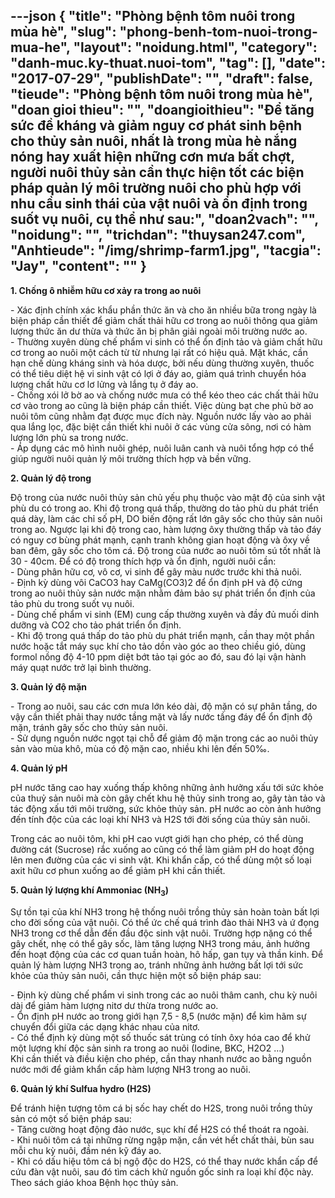 ---json
{
    "title": "Phòng bệnh tôm nuôi trong mùa hè",
    "slug": "phong-benh-tom-nuoi-trong-mua-he",
    "layout": "noidung.html",
    "category": "danh-muc.ky-thuat.nuoi-tom",
    "tag": [],
    "date": "2017-07-29",
    "publishDate": "",
    "draft": false,
    "tieude": "Phòng bệnh tôm nuôi trong mùa hè",
    "doan gioi thieu": "",
    "doangioithieu": "Để tăng sức đề kháng và giảm nguy cơ phát sinh bệnh cho thủy sản nuôi, nhất là trong mùa hè nắng nóng hay xuất hiện những cơn mưa bất chợt, người nuôi thủy sản cần thực hiện tốt các biện pháp quản lý môi trường nuôi cho phù hợp với nhu cầu sinh thái của vật nuôi và ổn định trong suốt vụ nuôi, cụ thể như sau:",
    "doan2vach": "",
    "noidung": "",
    "trichdan": "thuysan247.com",
    "Anhtieude": "/img/shrimp-farm1.jpg",
    "tacgia": "Jay",
    "__content__": ""
}
---
<p><strong>1. Chống &ocirc; nhiễm hữu cơ xảy ra trong ao nu&ocirc;i</strong></p>

<p>- X&aacute;c định ch&iacute;nh x&aacute;c khẩu phần thức ăn v&agrave; cho ăn nhiều bữa trong ng&agrave;y l&agrave; biện ph&aacute;p cần thiết để giảm chất thải hữu cơ trong ao nu&ocirc;i th&ocirc;ng qua giảm lượng thức ăn dư thừa v&agrave; thức ăn bị ph&acirc;n giải ngo&agrave;i m&ocirc;i trường nước ao.<br />
- Thường xuy&ecirc;n d&ugrave;ng chế phẩm vi sinh c&oacute; thể ổn định tảo v&agrave; giảm chất hữu cơ trong ao nu&ocirc;i một c&aacute;ch từ từ nhưng lại rất c&oacute; hiệu quả. Mặt kh&aacute;c, cần hạn chế d&ugrave;ng kh&aacute;ng sinh v&agrave; h&oacute;a dược, bởi nếu d&ugrave;ng thường xuy&ecirc;n, thuốc c&oacute; thể ti&ecirc;u diệt hệ vi sinh vật c&oacute; lợi ở đ&aacute;y ao, giảm qu&aacute; tr&igrave;nh chuyển h&oacute;a lượng chất hữu cơ lơ lửng v&agrave; lắng tụ ở đ&aacute;y ao.<br />
- Chống x&oacute;i lở bờ ao v&agrave; chống nước mưa c&oacute; thể k&eacute;o theo c&aacute;c chất thải hữu cơ v&agrave;o trong ao cũng l&agrave; biện ph&aacute;p cần thiết. Việc d&ugrave;ng bạt che phủ bờ ao nu&ocirc;i t&ocirc;m cũng nhằm đạt được mục đ&iacute;ch n&agrave;y. Nguồn nước lấy v&agrave;o ao phải qua lắng lọc, đặc biệt cần thiết khi nu&ocirc;i ở c&aacute;c v&ugrave;ng cửa s&ocirc;ng, nơi c&oacute; h&agrave;m lượng lớn ph&ugrave; sa trong nước.&nbsp;<br />
- &Aacute;p dụng c&aacute;c m&ocirc; h&igrave;nh nu&ocirc;i gh&eacute;p, nu&ocirc;i lu&acirc;n canh v&agrave; nu&ocirc;i tổng hợp c&oacute; thể gi&uacute;p người nu&ocirc;i quản l&yacute; m&ocirc;i trường th&iacute;ch hợp v&agrave; bền vững.</p>

<p><strong>2. Quản l&yacute; độ trong</strong></p>

<p>Độ trong của nước nu&ocirc;i thủy sản chủ yếu phụ thuộc v&agrave;o mật độ của sinh vật ph&ugrave; du c&oacute; trong ao. Khi độ trong qu&aacute; thấp, thường do tảo ph&ugrave; du ph&aacute;t triển qu&aacute; d&agrave;y, l&agrave;m c&aacute;c chỉ số pH, DO biến động rất lớn g&acirc;y sốc cho thủy sản nu&ocirc;i trong ao. Ngược lại khi độ trong cao, h&agrave;m lượng &ocirc;xy thường thấp v&agrave; tảo đ&aacute;y c&oacute; nguy cơ b&ugrave;ng ph&aacute;t mạnh, cạnh tranh kh&ocirc;ng gian hoạt động v&agrave; &ocirc;xy về ban đ&ecirc;m, g&acirc;y sốc cho t&ocirc;m c&aacute;. Độ trong của nước ao nu&ocirc;i t&ocirc;m s&uacute; tốt nhất l&agrave; 30 - 40cm. Để c&oacute; độ trong th&iacute;ch hợp v&agrave; ổn định, người nu&ocirc;i cần:<br />
- D&ugrave;ng ph&acirc;n hữu cơ, v&ocirc; cơ, vi sinh để g&acirc;y m&agrave;u nước trước khi thả nu&ocirc;i.<br />
- Định kỳ d&ugrave;ng v&ocirc;i CaCO3 hay CaMg(CO3)2 để ổn định pH v&agrave; độ cứng trong ao nu&ocirc;i thủy sản nước mặn nhằm đảm bảo sự ph&aacute;t triển ổn định của tảo ph&ugrave; du trong suốt vụ nu&ocirc;i.<br />
- D&ugrave;ng chế phẩm vi sinh (EM) cung cấp thường xuy&ecirc;n v&agrave; đầy đủ muối dinh dưỡng v&agrave; CO2 cho tảo ph&aacute;t triển ổn định.<br />
- Khi độ trong qu&aacute; thấp do tảo ph&ugrave; du ph&aacute;t triển mạnh, cần thay một phần nước hoặc tắt m&aacute;y sục kh&iacute; cho tảo dồn v&agrave;o g&oacute;c ao theo chiều gi&oacute;, d&ugrave;ng formol nồng độ 4-10 ppm diệt bớt tảo tại g&oacute;c ao đ&oacute;, sau đ&oacute; lại vận h&agrave;nh m&aacute;y quạt nước trở lại b&igrave;nh thường.</p>

<p><strong>3. Quản l&yacute; độ mặn</strong></p>

<p>- Trong ao nu&ocirc;i, sau c&aacute;c cơn mưa lớn k&eacute;o d&agrave;i, độ mặn c&oacute; sự ph&acirc;n tầng, do vậy cần thiết phải thay nước tầng mặt v&agrave; lấy nước tầng đ&aacute;y để ổn định độ mặn, tr&aacute;nh g&acirc;y sốc cho thủy sản nu&ocirc;i.<br />
- Sử dụng nguồn nước ngọt tại chỗ để giảm độ mặn trong c&aacute;c ao nu&ocirc;i thủy sản v&agrave;o m&ugrave;a kh&ocirc;, m&ugrave;a c&oacute; độ mặn cao, nhiều khi l&ecirc;n đến 50&permil;.</p>

<p><strong>4. Quản l&yacute; pH</strong></p>

<p>pH nước tăng cao hay xuống thấp kh&ocirc;ng những ảnh hưởng xấu tới sức khỏe của thuỷ sản nu&ocirc;i m&agrave; c&ograve;n g&acirc;y chết khu hệ thủy sinh trong ao, g&acirc;y t&agrave;n tảo v&agrave; t&aacute;c động xấu tới m&ocirc;i trường, sức khỏe thủy sản. pH nước ao c&ograve;n ảnh hưởng đến t&iacute;nh độc của c&aacute;c loại kh&iacute; NH3 v&agrave; H2S tới đời sống của thủy sản nu&ocirc;i.</p>

<p>Trong c&aacute;c ao nu&ocirc;i t&ocirc;m, khi pH cao vượt giới hạn cho ph&eacute;p, c&oacute; thể d&ugrave;ng đường c&aacute;t (Sucrose) rắc xuống ao cũng c&oacute; thể l&agrave;m giảm pH do hoạt động l&ecirc;n men đường của c&aacute;c vi sinh vật. Khi khẩn cấp, c&oacute; thể d&ugrave;ng một số loại axit hữu cơ phun xuống ao để giảm pH khi cần thiết.</p>

<p><strong>5. Quản l&yacute; lượng kh&iacute; Ammoniac (NH<sub>3</sub>)</strong></p>

<p>Sự tồn tại của kh&iacute; NH3 trong hệ thống nu&ocirc;i trồng thủy sản ho&agrave;n to&agrave;n bất lợi cho đời sống của vật nu&ocirc;i. C&oacute; thể ức chế qu&aacute; tr&igrave;nh đ&agrave;o thải NH3 v&agrave; ứ đọng NH3 trong cơ thể dẫn đến đầu độc sinh vật nu&ocirc;i. Trường hợp nặng c&oacute; thể g&acirc;y chết, nhẹ c&oacute; thể g&acirc;y sốc, l&agrave;m tăng lượng NH3 trong m&aacute;u, ảnh hưởng đến hoạt động của c&aacute;c cơ quan tuần ho&agrave;n, h&ocirc; hấp, gan tụy v&agrave; thần kinh. Để quản l&yacute; h&agrave;m lượng NH3 trong ao, tr&aacute;nh những ảnh hưởng bất lợi tới sức khỏe của thủy sản nu&ocirc;i, cần thực hiện một số biện ph&aacute;p sau:</p>

<p>- Định kỳ d&ugrave;ng chế phẩm vi sinh trong c&aacute;c ao nu&ocirc;i th&acirc;m canh, chu kỳ nu&ocirc;i d&agrave;i để giảm h&agrave;m lượng nitơ dư thừa trong nước ao.<br />
- Ổn định pH nước ao trong giới hạn 7,5 - 8,5 (nước mặn) để k&igrave;m h&atilde;m sự chuyển đổi giữa c&aacute;c dạng kh&aacute;c nhau của nitơ.&nbsp;<br />
- C&oacute; thể định kỳ d&ugrave;ng một số thuốc s&aacute;t tr&ugrave;ng c&oacute; t&iacute;nh &ocirc;xy h&oacute;a cao để khử một lượng kh&iacute; độc sản sinh ra trong ao nu&ocirc;i (Iodine, BKC, H2O2 &hellip;)<br />
Khi cần thiết v&agrave; điều kiện cho ph&eacute;p, cần thay nhanh nước ao bằng nguồn nước mới để giảm khẩn cấp h&agrave;m lượng NH3 trong ao nu&ocirc;i.</p>

<p><strong>6. Quản l&yacute; kh&iacute; Sulfua hydro (H2S)</strong></p>

<p>Để tr&aacute;nh hiện tượng t&ocirc;m c&aacute; bị sốc hay chết do H2S, trong nu&ocirc;i trồng thủy sản c&oacute; một số biện ph&aacute;p sau:&nbsp;<br />
- Tăng cường hoạt động đảo nước, sục kh&iacute; để H2S c&oacute; thể tho&aacute;t ra ngo&agrave;i.<br />
- Khi nu&ocirc;i t&ocirc;m c&aacute; tại những rừng ngập mặn, cần v&eacute;t hết chất thải, b&ugrave;n sau mỗi chu kỳ nu&ocirc;i, đầm n&eacute;n kỹ đ&aacute;y ao.<br />
- Khi c&oacute; dấu hiệu t&ocirc;m c&aacute; bị ngộ độc do H2S, c&oacute; thể thay nước khẩn cấp để cứu đ&agrave;n vật nu&ocirc;i, sau đ&oacute; t&igrave;m c&aacute;ch khử nguồn gốc sinh ra loại kh&iacute; độc n&agrave;y.<br />
Theo s&aacute;ch gi&aacute;o khoa Bệnh học thủy sản.</p>
